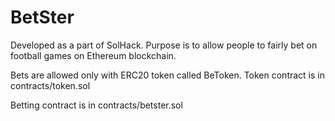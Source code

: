 # BetSter

Developed as a part of SolHack. Purpose is to allow people to fairly bet on football games on Ethereum blockchain.
  
Bets are allowed only with ERC20 token called BeToken. Token contract is in contracts/token.sol
  
Betting contract is in contracts/betster.sol
